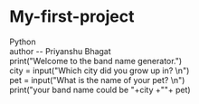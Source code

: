 # My-first-project
Python
<br>
author -- Priyanshu Bhagat
<br>
print("Welcome to the band name generator.")
<br>
city = input("Which city did you grow up in? \n")
<br>
pet = input("What is the name of your pet? \n")
<br>
print("your band name could be "+city +""+ pet)


